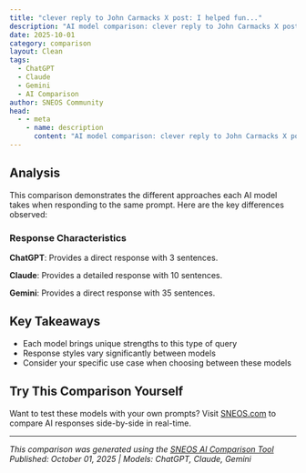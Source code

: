 ```yaml
---
title: "clever reply to John Carmacks X post: I helped fun..."
description: "AI model comparison: clever reply to John Carmacks X post: I helped fund the restoration of an old IBM S/34, and now I fi..."
date: 2025-10-01
category: comparison
layout: Clean
tags:
  - ChatGPT
  - Claude
  - Gemini
  - AI Comparison
author: SNEOS Community
head:
  - - meta
    - name: description
      content: "AI model comparison: clever reply to John Carmacks X post: I helped fund the restoration of an old IBM S/34, and now I find myself occasional..."
---
```


<ChatComparison
  title="clever reply to John Carmacks X post: I helped fun..."
  prompt="clever reply to John Carmacks X post: I helped fund the restoration of an old IBM S/34, and now I find myself occasionally thinking about what realtime games you could make run on a 5251 DisplayStation. Tetris would probably be the most engaging. Not sure if you could do it in RPG or COBOL; might require S/34 Assembly."
  :responses='{
    "ChatGPT": "\u0022Imagine the S/34 flexing its muscles with Tetris\u2014classic block-dropping nostalgia powered by assembly magic. Who knew retro computing could be this game-changing? Maybe John Carmack should consider a side project: \u2018CodeCraft: S/34 Edition.\u2019 \uD83C\uDFAE\uD83D\uDDA5\uFE0F #RetroGaming #AssemblySkills\u0022",
    "Claude": "Here are a few clever reply options:\n\n**Option 1 (Technical humor):**\n\u0022Plot twist: implement Tetris in RPG but make falling blocks trigger actual business logic. \u0027Line clear detected, updating inventory levels and generating pick list.\u0027 Finally, a game where getting a high score actually balances the books.\u0022\n\n**Option 2 (Nostalgic/respectful):**\n\u0022The constraint is the art form. There\u0027s something beautifully pure about wondering if you have enough cycles for smooth piece rotation on hardware that predates most programming languages. Would love to see someone attempt \u0027DOOM but it\u0027s green text on a terminal\u0027 next.\u0022\n\n**Option 3 (Playfully challenging):**\n\u0022RPG Tetris sounds like the ultimate coding masochism. \u0027Move piece left\u0027 becomes a 47-line procedure with proper error handling. Though honestly, watching someone optimize block collision detection in COBOL would be peak retro-computing entertainment.\u0022\n\nMy personal favorite is Option 1 - it plays on the business nature of the S/34 while acknowledging the cleverness of the original idea.",
    "Gemini": "Okay, I understand. You\u0027re looking for a clever reply to an X post about running real-time games on an IBM S/34 and 5251 Display Station, with Tetris as a potential candidate and a question about using RPG or COBOL versus S/34 Assembly.\n\nHere are a few options for a clever reply, playing on different angles:\n\n**Option 1 (Humorous technical):**\n\n\u0022Tetris on a 5251? Now *that\u0027s* retro gaming! Forget ray tracing, we\u0027re talking *character-cell tracing*. I\u0027m picturing the block rotation routines in S/34 Assembly... pure poetry. Maybe you could get a networked multiplayer going with twinax?\u0022\n\n**Option 2 (Nostalgic/Challenging):**\n\n\u0022Respect! My first programming was on an S/36. The limitations force creativity. Tetris is a good start, but I bet someone could port Rogue. RPG would be masochistic; Assembly is the only *real* way. Prove me wrong!\u0022\n\n**Option 3 (Playing on Carmack\u0027s history):**\n\n\u0022Real-time on a 5251... reminds me of Commander Keen\u0027s origins! If you can get smooth scrolling on *that* beast, DOOM is next. I\u0027m betting Carmack would be impressed (and maybe offer some assembly tips).\u0022\n\n**Option 4 (Practical/Collaborative):**\n\n\u0022That\u0027s an awesome project! I\u0027d love to see the code if you get it working. I\u0027ve got some experience with RPG and the 5250 data stream - maybe I can help with the display routines. What\u0027s the refresh rate like on that 5251?\u0022\n\nTo help tailor the reply further, I could use some more information:\n\n*   **What\u0027s your relationship to the original poster?** (e.g., friend, acquaintance, someone you admire) This will help determine the tone.\n*   **What\u0027s your level of technical expertise?** Do you actually know S/34 Assembly, or are you just making a humorous comment?\n*   **What\u0027s the goal of the reply?** Are you trying to be funny, offer help, start a discussion, or just express admiration?\n\nTo generate the most relevant and clever response, I\u0027ll use some search queries to get more context about the IBM S/34, 5251 Display Station, and potential game development on those platforms.\n\n"
  }'
  published-date="18:17"
/>

## Analysis

This comparison demonstrates the different approaches each AI model takes when responding to the same prompt. Here are the key differences observed:

### Response Characteristics

**ChatGPT**: Provides a direct response with 3 sentences. 

**Claude**: Provides a detailed response with 10 sentences. 

**Gemini**: Provides a direct response with 35 sentences. 

## Key Takeaways

- Each model brings unique strengths to this type of query
- Response styles vary significantly between models
- Consider your specific use case when choosing between these models

## Try This Comparison Yourself

Want to test these models with your own prompts? Visit [SNEOS.com](https://sneos.com) to compare AI responses side-by-side in real-time.

---

*This comparison was generated using the [SNEOS AI Comparison Tool](https://sneos.com)*
*Published: October 01, 2025 | Models: ChatGPT, Claude, Gemini*
